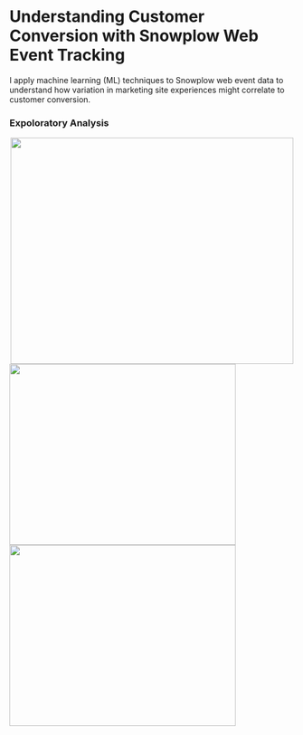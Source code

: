 # Understanding Customer Conversion with Snowplow Web Event Tracking
I apply machine learning (ML) techniques to Snowplow web event data to understand how variation in marketing site experiences might correlate to customer conversion.


### Expoloratory Analysis
<div align="center">
<img src="https://github.com/b-knight/Understanding-Customer-Conversion-with-Snowplow-Web-Event-Tracking/blob/master/exploratory_analysis-labels.png" width="500" height="400" />
</div>
<img src="https://github.com/b-knight/Understanding-Customer-Conversion-with-Snowplow-Web-Event-Tracking/blob/master/exploratory_analysis-feature_means.png" width="400" height="320" />
<img src="https://github.com/b-knight/Understanding-Customer-Conversion-with-Snowplow-Web-Event-Tracking/blob/master/exploratory_analysis-feature_sds.png" width="400" height="320" />
